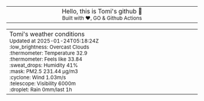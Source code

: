 
<div align="center">
<table>
<tbody>
<td align="center">
<img width="2000" height="0"><br>
Hello, this is Tomi's github 👋<br>
<sup>Built with ❤️, GO & Github Actions</sup><br>
<img width="2000" height="0">
</td>
</tbody>
</table>
</div>
<table>
<tbody>
<td align="left">
<img width="2000" height="0"><br>
Tomi's weather conditions<br>
<sup>Updated at 2025-01-24T05:18:24Z</sup><br>
<sup>:low_brightness: Overcast Clouds</sup><br>
<sup>:thermometer: Temperature 32.9 </sup><br>
<sup>:thermometer: Feels like 33.84</sup><br>
<sup>:sweat_drops: Humidity 41%</sup><br>
<sup>:mask: PM2.5 231.44 μg/m3</sup><br>
<sup>:cyclone: Wind 1.03m/s </sup><br>
<sup>:telescope: Visibility 6000m </sup><br>
<sup>:droplet: Rain 0mm/last 1h </sup><br>
<img width="2000" height="0">
</td>
<td align="left">
<img width="2000" height="0"><br>
<br>
<img width="2000" height="0">
</td>
</tbody>
</table>
</div>
    